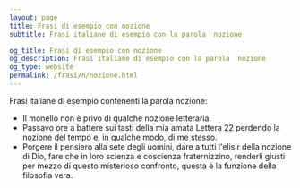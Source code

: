 ```yaml
---
layout: page
title: Frasi di esempio con nozione 
subtitle: Frasi italiane di esempio con la parola  nozione

og_title: Frasi di esempio con nozione 
og_description: Frasi italiane di esempio con la parola  nozione
og_type: website
permalink: /frasi/n/nozione.html
---
```


Frasi italiane di esempio contenenti la parola nozione:


- Il monello non è privo di qualche nozione letteraria.
- Passavo ore a battere sui tasti della mia amata Lettera 22 perdendo la nozione del tempo e, in qualche modo, di me stesso.
- Porgere il pensiero alla sete degli uomini, dare a tutti l'elisir della nozione di Dio, fare che in loro scienza e coscienza fraternizzino, renderli giusti per mezzo di questo misterioso confronto, questa è la funzione della filosofia vera.
